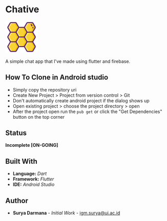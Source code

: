 # Chative

<img src="https://github.com/suryadarmana/chative/raw/master/images/logo.png" alt="Logo of Chative" style="max-width:20%;">

A simple chat app that I've made using flutter and firebase.

## How To Clone in Android studio
* Simply copy the repository uri
* Create New Project > Project from version control > Git
* Don't automatically create android project if the dialog shows up
* Open existing project > choose the project directory > open
* After the project open run the ```pub get``` or click the "Get Dependencies" button on the top corner

## Status
**Incomplete [ON-GOING]**

## Built With

* **Language:** *Dart*
* **Framework:** *Flutter*
* **IDE:** *Android Studio*

## Author

* **Surya Darmana** - *Initial Work* - igm.surya@ui.ac.id




